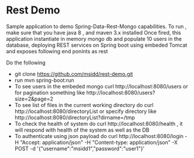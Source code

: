 # Rest Demo
Sample application to demo Spring-Data-Rest-Mongo capabilities. To run , make sure that you have java 8 , and maven 3.x installed
Once fired, this application instantiate in memory mongo db and populate 10 users in the database, deploying REST services on Spring boot using embeded Tomcat and exposes following end ponints as rest


Do the following
* git clone https://github.com/msidd/rest-demo.git
*  run  mvn spring-boot:run
*  To see users in the embeded mongo curl http://localhost:8080/users  or for pagination  something like http://localhost:8080/users?size=2&page=2
*  To see list of files in the current working directory do curl http://localhost:8080/directoryList or specify directory like http://localhost:8080/directoryList?dirname=/tmp
*  To check the health of system do curl http://localhost:8080/health , it will respond with health of the system as well as the DB
*  To authenticate using json payload do curl http://localhost:8080/login -H "Accept: application/json" -H "Content-type: application/json" -X POST -d '{"username":"msidd1","password":"user1"}'
